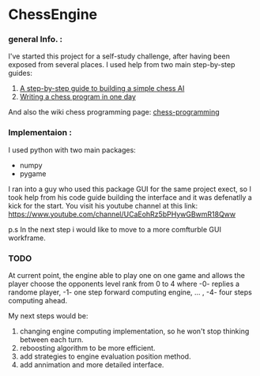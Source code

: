# ChessEngine
### general Info. :
I've started this project for a self-study challenge, after having been exposed from several places.
I used help from two main step-by-step guides:
1) [A step-by-step guide to building a simple chess AI](https://www.freecodecamp.org/news/simple-chess-ai-step-by-step-1d55a9266977/)
2) [Writing a chess program in one day](https://andreasstckl.medium.com/writing-a-chess-program-in-one-day-30daff4610ec)

And also the wiki chess programming page:
[chess-programming](https://www.chessprogramming.org/Main_Page)

### Implementaion :
I used python with two main packages:   
- numpy
- pygame 

I ran into a guy who used this package GUI for the same project exect, so I took help from his code guide building the interface and it was defenatlly a kick for the start.
You visit his youtube channel at this link: https://www.youtube.com/channel/UCaEohRz5bPHywGBwmR18Qww

p.s In the next step i would like to move to a more comfturble GUI workframe.

### TODO
At current point, the engine able to play one on one game and allows the player choose the opponents level rank from 0 to 4
where -0- replies a randome player, -1- one step forward computing engine, ... , -4- four steps computing ahead.

My next steps would be:
1) changing engine computing implementation, so he won't stop thinking between each turn.
2) reboosting algorithm to be more efficient.
3) add strategies to engine evaluation position method.
4) add annimation and more detailed interface.
